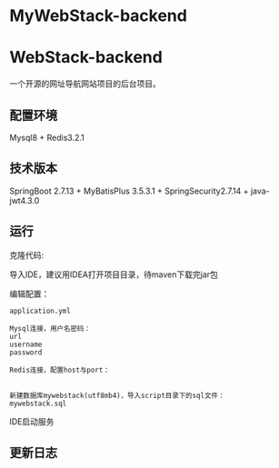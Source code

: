 # MyWebStack-backend
# WebStack-backend
一个开源的网址导航网站项目的后台项目。
## 配置环境
Mysql8 + Redis3.2.1

## 技术版本
SpringBoot 2.7.13 + MyBatisPlus 3.5.3.1 + SpringSecurity2.7.14 + java-jwt4.3.0

## 运行
克隆代码:  

导入IDE，建议用IDEA打开项目目录，待maven下载完jar包


编辑配置：

```
application.yml
```

```
Mysql连接，用户名密码：
url
username
password
```

```
Redis连接，配置host与port：
```
```

新建数据库mywebstack(utf8mb4)，导入script目录下的sql文件：
mywebstack.sql
```

IDE启动服务

## 更新日志

